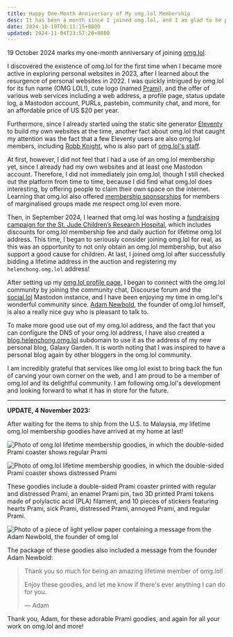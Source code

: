```yaml
---
title: Happy One-Month Anniversary of My omg.lol Membership
desc: It has been a month since I joined omg.lol, and I am glad to be part of it.
date: 2024-10-19T00:11:15+0800
updated: 2024-11-04T23:57:20+0800
---
```


19 October 2024 marks my one-month anniversary of joining [omg.lol](https://home.omg.lol/).

I discovered the existence of omg.lol for the first time when I became more active in exploring personal websites in 2023, after I learned about the resurgence of personal websites in 2022. I was quickly intrigued by omg.lol for its fun name (OMG LOL!), cute logo (named [Prami](https://prami.omg.lol/)), and the offer of various web services including a web address, a profile page, status update log, a Mastodon account, PURLs, pastebin, community chat, and more, for an affordable price of US $20 per year.

Furthermore, since I already started using the static site generator [Eleventy](https://www.11ty.dev/) to build my own websites at the time, another fact about omg.lol that caught my attention was the fact that a few Eleventy users are also omg.lol members, including [Robb Knight](https://rknight.me/), who is also part of [omg.lol's staff](https://home.omg.lol/staff).

At first, however, I did not feel that I had a use of an omg.lol membership yet, since I already had my own websites and at least one Mastodon account. Therefore, I did not immediately join omg.lol, though I still checked out the platform from time to time, because I did find what omg.lol does interesting, by offering people to claim their own space on the internet. Learning that omg.lol also offered [membership sponsorships](https://home.omg.lol/info/sponsorships) for members of marginalised groups made me respect omg.lol even more.

Then, in September 2024, I learned that omg.lol was hosting a [fundraising campaign for the St. Jude Children’s Research Hospital](https://omglol.news/2024/08/28/supporting-st-jude-with-a-month-of-awesomeness), which includes discounts for omg.lol membership fee and daily auction for lifetime omg.lol address. This time, I began to seriously consider joining omg.lol for real, as this was an opportunity to not only obtain an omg.lol membership, but also support a good cause for children. At last, I joined omg.lol after successfully bidding a lifetime address in the auction and registering my `helenchong.omg.lol` address!

After setting up my [omg.lol profile page](https://helenchong.omg.lol/), I began to connect with the omg.lol community by joining the community chat, Discourse forum and the [social.lol](https://social.lol/) Mastodon instance, and I have been enjoying my time in omg.lol's wonderful community since. [Adam Newbold](https://adam.omg.lol/), the founder of omg.lol himself, is also a really nice guy who is pleasant to talk to.

To make more good use out of my omg.lol address, and the fact that you can configure the DNS of your omg.lol address, I have also created a [blog.helenchong.omg.lol](https://blog.helenchong.omg.lol/) subdomain to use it as the address of my new personal blog, Galaxy Garden. It is worth noting that I was inspired to have a personal blog again by other bloggers in the omg.lol community.

I am incredibly grateful that services like omg.lol exist to bring back the fun of carving your own corner on the web, and I am proud to be a member of omg.lol and its delightful community. I am following omg.lol's development and looking forward to what it has in store for the future.

---

**UPDATE, 4 November 2023:**

After waiting for the items to ship from the U.S. to Malaysia, my lifetime omg.lol membership goodies have arrived at my home at last!

![Photo of omg.lol lifetime membership goodies, in which the double-sided Prami coaster shows regular Prami](https://cdn.some.pics/helenchong/6728b7f709104.jpg)

![Photo of omg.lol lifetime membership goodies, in which the double-sided Prami coaster shows distressed Prami](https://cdn.some.pics/helenchong/6728b8092e3ad.jpg)

These goodies include a double-sided Prami coaster printed with regular and distressed Prami, an enamel Prami pin, two 3D printed Prami tokens made of polylactic acid (PLA) filament, and 10 pieces of stickers featuring hearts Prami, sick Prami, distressed Prami, annoyed Prami, and regular Prami.

![Photo of a piece of light yellow paper containing a message from the Adam Newbold, the founder of omg.lol](https://cdn.some.pics/helenchong/6728b81b68b5a.jpg)

The package of these goodies also included a message from the founder Adam Newbold:

> Thank you so much for being an amazing lifetime member of omg.lol!
>
> Enjoy these goodies, and let me know if there's ever anything I can do for you.
>
> — Adam

Thank you, Adam, for these adorable Prami goodies, and again for all your work on omg.lol and more!